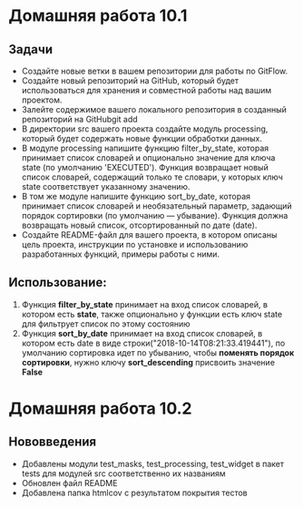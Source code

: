 # Домашняя работа 10.1

## Задачи
- Создайте новые ветки в вашем репозитории для работы по GitFlow.
- Создайте новый репозиторий на GitHub, который будет использоваться для хранения и совместной работы над вашим проектом.
- Залейте содержимое вашего локального репозитория в созданный репозиторий на GitHubgit add
- В директории src вашего проекта создайте модуль processing, который будет содержать новые функции обработки данных.
- В модуле processing напишите функцию filter_by_state, которая принимает список словарей и опционально значение для ключа state (по умолчанию 'EXECUTED'). Функция возвращает новый список словарей, содержащий только те словари, у которых ключ state соответствует указанному значению.
- В том же модуле напишите функцию sort_by_date, которая принимает список словарей и необязательный параметр, задающий порядок сортировки (по умолчанию — убывание). Функция должна возвращать новый список, отсортированный по дате (date).
- Создайте README-файл для вашего проекта, в котором описаны цель проекта, инструкции по установке и использованию разработанных функций, примеры работы с ними.
## Использование:
1. Функция **filter_by_state** принимает на вход список словарей, в котором есть **state**, также опционально у функции есть ключ state для фильтрует список по этому состоянию
2. Функция **sort_by_date** принимает на вход список словарей, в котором есть date в виде строки("2018-10-14T08:21:33.419441"), по умолчанию сортировка идет по убыванию, чтобы **поменять порядок сортировки**, нужно ключу **sort_descending** присвоить значение **False**

# Домашняя работа 10.2
## Нововведения
- Добавлены модули test_masks, test_processing, test_widget в пакет tests для модулей src соответственно их названиям 
- Обновлен файл README
- Добавлена папка htmlcov с результатом покрытия тестов
